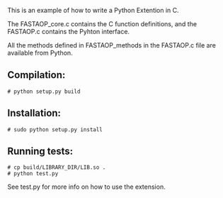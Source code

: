 This is an example of how to write a Python Extention in C.

The FASTAOP_core.c contains the C function definitions, and the FASTAOP.c contains the
Pyhton interface.

All the methods defined in FASTAOP_methods in the FASTAOP.c file are available from
Python.

Compilation:
------------

	# python setup.py build


Installation:
------------

	# sudo python setup.py install


Running tests:
--------------

	# cp build/LIBRARY_DIR/LIB.so .
	# python test.py

See test.py for more info on how to use the extension.
